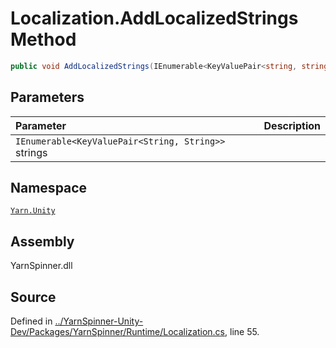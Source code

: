 <!-- This file was generated by a tool. Do not edit this file by hand. -->

# Localization.AddLocalizedStrings Method


```csharp
public void AddLocalizedStrings(IEnumerable<KeyValuePair<string, string>> strings)
```

## Parameters
|Parameter|Description|
|:---|:---|
|`IEnumerable<KeyValuePair<String, String>>` strings||


## Namespace
[`Yarn.Unity`](/api/csharp/yarn.unity/README.md)

## Assembly
YarnSpinner.dll

## Source
Defined in [../YarnSpinner-Unity-Dev/Packages/YarnSpinner/Runtime/Localization.cs](https://github.com/YarnSpinnerTool/YarnSpinner-Unity//blob/develop/Runtime/Localization.cs#L55), line 55.
